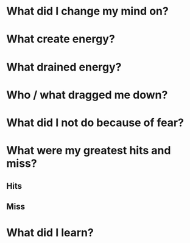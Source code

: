 # What did I change my mind on?

# What create energy?

# What drained energy?

# Who / what dragged me down?

# What did I not do because of fear?

# What were my greatest hits and miss?
## Hits

## Miss

# What did I learn?
